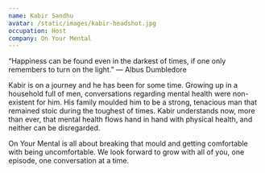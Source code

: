 ```yaml
---
name: Kabir Sandhu
avatar: /static/images/kabir-headshot.jpg
occupation: Host
company: On Your Mental
---
```


“Happiness can be found even in the darkest of times, if one only remembers to turn on the light.” — Albus Dumbledore

Kabir is on a journey and he has been for some time. Growing up in a household full of men, conversations regarding mental health were non-existent for him. His family moulded him to be a strong, tenacious man that remained stoic during the toughest of times. Kabir understands now, more than ever, that mental health flows hand in hand with physical health, and neither can be disregarded.

On Your Mental is all about breaking that mould and getting comfortable with being uncomfortable. We look forward to grow with all of you, one episode, one conversation at a time.
